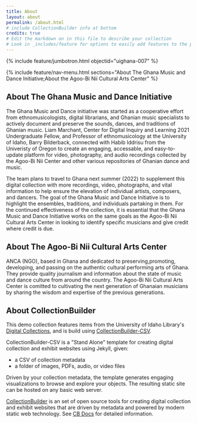 ```yaml
---
title: About
layout: about
permalink: /about.html
# include CollectionBuilder info at bottom
credits: true
# Edit the markdown on in this file to describe your collection
# Look in _includes/feature for options to easily add features to the page
---
```


{% include feature/jumbotron.html objectid="uighana-007" %} 

{% include feature/nav-menu.html sections="About The Ghana Music and Dance Initiative;About the Agoo-Bi Nii Cultural Arts Center" %}

## About The Ghana Music and Dance Initiative

The Ghana Music and Dance initiative was started as a cooperative effort from ethnomusicologists, digital librarians, and Ghanian music specialists to actively document and preserve the sounds, dances, and traditions of Ghanian music. Liam Marchant, Center for Digital Inquiry and Learning 2021 Undergraduate Fellow, and Professor of ethnomusicology at the University of Idaho, Barry Bilderback, connected with Habib Iddrisu from the Univeristy of Oregon to create an engaging, accessable, and easy-to-update platform for video, photography, and audio recordings collected by the Agoo-Bi Nii Center and other various repositories of Ghanian dance and music.

The team plans to travel to Ghana next summer (2022) to supplement this digital collection with more recordings, video, photographs, and vital information to help ensure the elevation of individual artists, composers, and dancers. The goal of the Ghana Music and Dance Initiative is to highlight the ensembles, traditions, and individuals partaking in them. For the continued effectiveness of the collection, it is essential that the Ghana Music and Dance Initiative works on the same goals as the Agoo-Bi Nii Cultural Arts Center in looking to identify specific musicians and give credit where credit is due. 


## About The Agoo-Bi Nii Cultural Arts Center

ANCA (NGO), based in Ghana and dedicated to preserving,promoting, developing, and passing on the authentic cultural performing arts of Ghana. They provide quality journalism and information about the state of music and dance culture from around the country. The Agoo-Bi Nii Cultural Arts Center is comitted to cultivating the next generation of Ghanaian musicians by sharing the wisdom and expertise of the previous generations.

## About CollectionBuilder

This demo collection features items from the University of Idaho Library's [Digital Collections](https://www.lib.uidaho.edu/digital/), and is build using [CollectionBuilder-CSV](https://github.com/CollectionBuilder/collectionbuilder-csv).

CollectionBuilder-CSV is a "Stand Alone" template for creating digital collection and exhibit websites using Jekyll, given:

- a CSV of collection metadata
- a folder of images, PDFs, audio, or video files

Driven by your collection metadata, the template generates engaging visualizations to browse and explore your objects.
The resulting static site can be hosted on any basic web server.

[CollectionBuilder](https://github.com/CollectionBuilder/) is an set of open source tools for creating digital collection and exhibit websites that are driven by metadata and powered by modern static web technology.
See [CB Docs](https://collectionbuilder.github.io/cb-docs/) for detailed information.